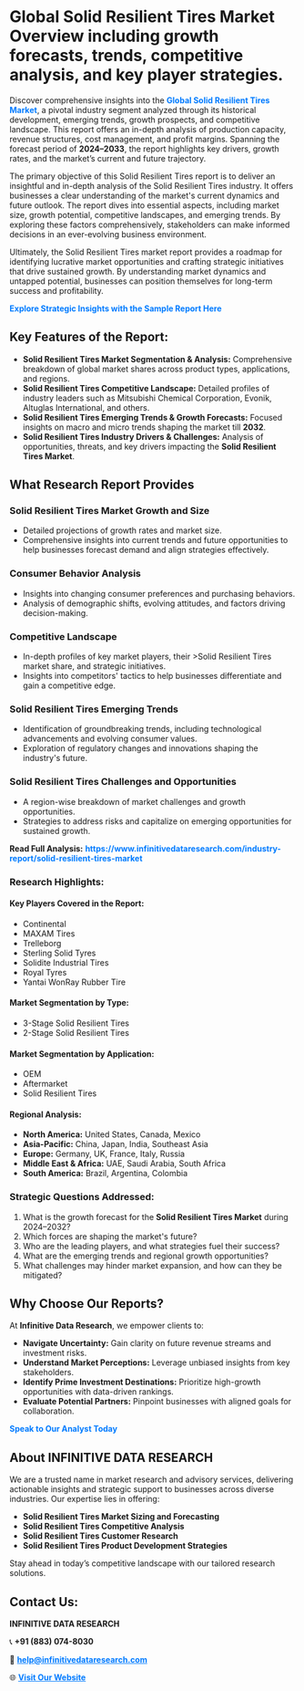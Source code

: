 <h1>Global Solid Resilient Tires Market Overview including growth forecasts, trends, competitive analysis, and key player strategies.</h1>
<p>
Discover comprehensive insights into the 
<a href="https://www.infinitivedataresearch.com/industry-report/solid-resilient-tires-market" rel="dofollow" style="color: #007BFF; text-decoration: none;"><strong>Global Solid Resilient Tires Market</strong></a>, a pivotal industry segment analyzed through its historical development, emerging trends, growth prospects, and competitive landscape. This report offers an in-depth analysis of production capacity, revenue structures, cost management, and profit margins. Spanning the forecast period of <strong>2024–2033</strong>, the report highlights key drivers, growth rates, and the market’s current and future trajectory.
</p>
<p>
The primary objective of this Solid Resilient Tires report is to deliver an insightful and in-depth analysis of the Solid Resilient Tires industry. It offers businesses a clear understanding of the market's current dynamics and future outlook. The report dives into essential aspects, including market size, growth potential, competitive landscapes, and emerging trends. By exploring these factors comprehensively, stakeholders can make informed decisions in an ever-evolving business environment.
</p>
<p>
Ultimately, the Solid Resilient Tires market report provides a roadmap for identifying lucrative market opportunities and crafting strategic initiatives that drive sustained growth. By understanding market dynamics and untapped potential, businesses can position themselves for long-term success and profitability.
</p>
<p>
<a href="https://www.infinitivedataresearch.com/request-sample/reportId=112555" style="color: #007BFF; text-decoration: none;"><strong>Explore Strategic Insights with the Sample Report Here</strong></a>
</p>

<h2>Key Features of the Report:</h2>
<ul>
<li><strong>Solid Resilient Tires Market Segmentation & Analysis:</strong> Comprehensive breakdown of global market shares across product types, applications, and regions.</li>
<li><strong>Solid Resilient Tires Competitive Landscape:</strong> Detailed profiles of industry leaders such as Mitsubishi Chemical Corporation, Evonik, Altuglas International, and others.</li>
<li><strong>Solid Resilient Tires Emerging Trends & Growth Forecasts:</strong> Focused insights on macro and micro trends shaping the market till <strong>2032</strong>.</li>
<li><strong>Solid Resilient Tires Industry Drivers & Challenges:</strong> Analysis of opportunities, threats, and key drivers impacting the <strong>Solid Resilient Tires Market</strong>.</li>
</ul>

<h2>What Research Report Provides</h2>
<h3>Solid Resilient Tires Market Growth and Size</h3>
<ul>
<li>Detailed projections of growth rates and market size.</li>
<li>Comprehensive insights into current trends and future opportunities to help businesses forecast demand and align strategies effectively.</li>
</ul>

<h3>Consumer Behavior Analysis</h3>
<ul>
<li>Insights into changing consumer preferences and purchasing behaviors.</li>
<li>Analysis of demographic shifts, evolving attitudes, and factors driving decision-making.</li>
</ul>

<h3>Competitive Landscape</h3>
<ul>
<li>In-depth profiles of key market players, their >Solid Resilient Tires market share, and strategic initiatives.</li>
<li>Insights into competitors' tactics to help businesses differentiate and gain a competitive edge.</li>
</ul>

<h3>Solid Resilient Tires Emerging Trends</h3>
<ul>
<li>Identification of groundbreaking trends, including technological advancements and evolving consumer values.</li>
<li>Exploration of regulatory changes and innovations shaping the industry's future.</li>
</ul>

<h3>Solid Resilient Tires Challenges and Opportunities</h3>
<ul>
<li>A region-wise breakdown of market challenges and growth opportunities.</li>
<li>Strategies to address risks and capitalize on emerging opportunities for sustained growth.</li>
</ul>
<p><strong>Read Full Analysis:</strong> <a href="https://www.infinitivedataresearch.com/industry-report/solid-resilient-tires-market" rel="dofollow" style="color: #007BFF; text-decoration: none;"><strong>https://www.infinitivedataresearch.com/industry-report/solid-resilient-tires-market</strong></a></p>
<h3>Research Highlights:</h3>
<h4>Key Players Covered in the Report:</h4>
<ul><li>Continental</li><li>MAXAM Tires</li><li>Trelleborg</li><li>Sterling Solid Tyres</li><li>Solidite Industrial Tires</li><li>Royal Tyres</li><li>Yantai WonRay Rubber Tire</li></ul>
<h4>Market Segmentation by Type:</h4>
<ul><li>3-Stage Solid Resilient Tires</li><li>2-Stage Solid Resilient Tires</li></ul>
<h4>Market Segmentation by Application:</h4>
<ul><li>OEM</li><li>Aftermarket</li><li>Solid Resilient Tires</li></ul>

<h4>Regional Analysis:</h4>
<ul>
<li><strong>North America:</strong> United States, Canada, Mexico</li>
<li><strong>Asia-Pacific:</strong> China, Japan, India, Southeast Asia</li>
<li><strong>Europe:</strong> Germany, UK, France, Italy, Russia</li>
<li><strong>Middle East & Africa:</strong> UAE, Saudi Arabia, South Africa</li>
<li><strong>South America:</strong> Brazil, Argentina, Colombia</li>
</ul>

<h3>Strategic Questions Addressed:</h3>
<ol>
<li>What is the growth forecast for the <strong>Solid Resilient Tires Market</strong> during 2024–2032?</li>
<li>Which forces are shaping the market's future?</li>
<li>Who are the leading players, and what strategies fuel their success?</li>
<li>What are the emerging trends and regional growth opportunities?</li>
<li>What challenges may hinder market expansion, and how can they be mitigated?</li>
</ol>

<h2>Why Choose Our Reports?</h2>
<p>At <strong>Infinitive Data Research</strong>, we empower clients to:</p>
<ul>
<li><strong>Navigate Uncertainty:</strong> Gain clarity on future revenue streams and investment risks.</li>
<li><strong>Understand Market Perceptions:</strong> Leverage unbiased insights from key stakeholders.</li>
<li><strong>Identify Prime Investment Destinations:</strong> Prioritize high-growth opportunities with data-driven rankings.</li>
<li><strong>Evaluate Potential Partners:</strong> Pinpoint businesses with aligned goals for collaboration.</li>
</ul>
<p><a href="https://www.infinitivedataresearch.com/industry-report/solid-resilient-tires-market" rel="dofollow" style="color: #007BFF; text-decoration: none;"><strong>Speak to Our Analyst Today</strong></a></p>

<h2>About INFINITIVE DATA RESEARCH</h2>
<p>We are a trusted name in market research and advisory services, delivering actionable insights and strategic support to businesses across diverse industries. Our expertise lies in offering:</p>
<ul>
<li><strong>Solid Resilient Tires Market Sizing and Forecasting</strong></li>
<li><strong>Solid Resilient Tires Competitive Analysis</strong></li>
<li><strong>Solid Resilient Tires Customer Research</strong></li>
<li><strong>Solid Resilient Tires Product Development Strategies</strong></li>
</ul>
<p>Stay ahead in today’s competitive landscape with our tailored research solutions.</p>

<h2>Contact Us:</h2>
<p><strong>INFINITIVE DATA RESEARCH</strong></p>
<p>📞 <strong>+91 (883) 074-8030</strong></p>
<p>📧 <strong><a href="mailto:help@infinitivedataresearch.com" style="color: #007BFF;">help@infinitivedataresearch.com</a></strong></p>
<p>🌐 <strong><a href="https://www.infinitivedataresearch.com" rel="dofollow" style="color: #007BFF;">Visit Our Website</a></strong></p>